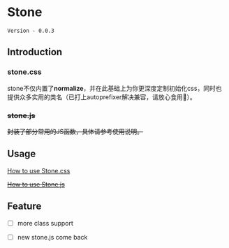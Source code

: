 # Stone
<code>Version - 0.0.3</code>

## Introduction
  
### stone.css

stone不仅内置了**normalize**，并在此基础上为你更深度定制初始化css，同时也提供众多实用的类名（已打上autoprefixer解决兼容，请放心食用🍰）。

### <del>stone.js</del>
     
<del>封装了部分常用的JS函数，具体请参考使用说明。</del>
 
## Usage

<a href="https://www.kancloud.cn/houn/stone/523805">How to use Stone.css</a>
  
<del><a href="https://github.com/yuanhaoyu/stone/blob/master/des/stoneJs.md">How to use Stone.js</a><del>

## Feature

- [ ] more class support

- [ ] new stone.js come back




